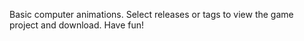 Basic computer animations. Select releases or tags to view the game project and download. Have fun!
